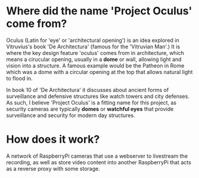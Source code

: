 # Where did the name 'Project Oculus' come from?

Oculus (Latin for 'eye' or 'architectural opening') is an idea explored in Vitruvius's book 'De Architectura' (famous for the 'Vitruvian Man'.) 
It is where the key design feature 'oculus' comes from in architecture, which means a cirucular opening, usually in a **dome** or wall, allowing light and vision into a structure. A famous example would be the Patheon in Rome which was a dome with a circular opening at the top that allows natural light to flood in.

In book 10 of 'De Architectura' it discusses about ancient forms of surveillance and defensive structures like watch towers and city defenses. 
As such, I believe 'Project Oculus' is a fitting name for this project, as security cameras are typically **domes** or **watchful eyes** that provide surveillance and security for modern day structures.

# How does it work?

A network of RaspberryPi cameras that use a webserver to livestream the recording, as well as store video content into another RaspberryPi that acts as a reverse proxy with some storage.
